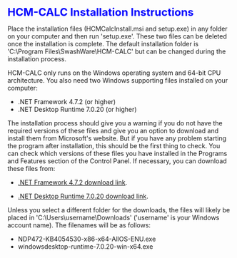 <p align="left"><b><font size="5" color="0000FF">HCM-CALC Installation Instructions</font></b></p>

Place the installation files (HCMCalcInstall.msi and setup.exe) in any folder on your computer and then run 'setup.exe'. These two files can be deleted once the installation is complete. The default installation folder is 'C:\Program Files\SwashWare\HCM-CALC' but can be changed during the installation process.

HCM-CALC only runs on the Windows operating system and 64-bit CPU architecture. You also need two Windows supporting files installed on your computer:

* .NET Framework 4.7.2 (or higher)  
* .NET Desktop Runtime 7.0.20 (or higher)

The installation process should give you a warning if you do not have the required versions of these files and give you an option to download and install them from Microsoft's website. But if you have any problem starting the program after installation, this should be the first thing to check. You can check which versions of these files you have installed in the Programs and Features section of the Control Panel. If necessary, you can download these files from:

* <a href="https://dotnet.microsoft.com/en-us/download/dotnet-framework/thank-you/net472-offline-installer">.NET Framework 4.7.2 download link</a>.

* <a href="https://dotnet.microsoft.com/en-us/download/dotnet/thank-you/runtime-desktop-7.0.20-windows-x64-installer">.NET Desktop Runtime 7.0.20 download link</a>. 

Unless you select a different folder for the downloads, the files will likely be placed in 'C:\Users\username\Downloads' ('username' is your Windows account name). The filenames will be as follows:

* NDP472-KB4054530-x86-x64-AllOS-ENU.exe  
* windowsdesktop-runtime-7.0.20-win-x64.exe
